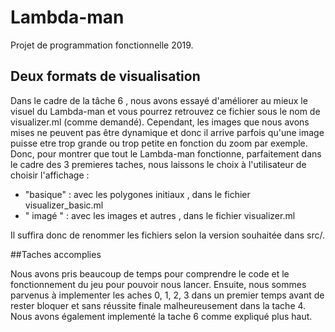 # Lambda-man

Projet de programmation fonctionnelle 2019.


## Deux formats de visualisation

Dans le cadre de la tâche 6 , nous avons essayé d'améliorer au mieux le visuel du Lambda-man et vous pourrez retrouvez ce fichier sous le nom de visualizer.ml (comme demandé).
Cependant, les images que nous avons mises ne peuvent pas être dynamique et donc il arrive parfois qu'une image puisse etre trop grande ou trop petite en fonction du zoom par exemple.
Donc, pour montrer que tout le Lambda-man fonctionne, parfaitement dans le cadre des 3 premieres taches, nous laissons le choix à l'utilisateur de choisir l'affichage :
 - "basique" : avec les polygones initiaux , dans le fichier visualizer_basic.ml
 - " imagé " : avec les images et autres , dans le fichier visualizer.ml

Il suffira donc de renommer les fichiers selon la version souhaitée dans src/.


##Taches accomplies

Nous avons pris beaucoup de temps pour comprendre le code et le fonctionnement du jeu pour pouvoir nous lancer. Ensuite, nous sommes parvenus à implementer les aches   0, 1, 2, 3  dans un premier temps avant de rester bloquer et sans réussite finale malheureusement dans la tache 4.
Nous avons également implementé la tache 6 comme expliqué plus haut.